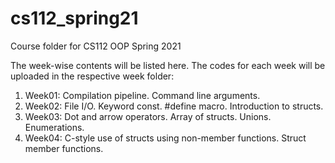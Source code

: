 # cs112_spring21
Course folder for CS112 OOP Spring 2021

The week-wise contents will be listed here. The codes for each week will be uploaded in the respective week folder:

1. Week01: Compilation pipeline. Command line arguments.
2. Week02: File I/O. Keyword const. #define macro. Introduction to structs.
3. Week03: Dot and arrow operators. Array of structs. Unions. Enumerations.
4. Week04: C-style use of structs using non-member functions. Struct member functions.
